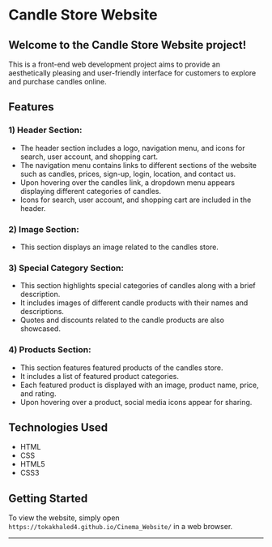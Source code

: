 # Candle Store Website
## Welcome to the Candle Store Website project! 

This is a front-end web development project aims to provide an aesthetically pleasing and user-friendly interface for customers to explore and purchase candles online.

## Features

### **1) Header Section**:
- The header section includes a logo, navigation menu, and icons for search, user account, and shopping cart.
- The navigation menu contains links to different sections of the website such as candles, prices, sign-up, login, location, and contact us.
- Upon hovering over the candles link, a dropdown menu appears displaying different categories of candles.
- Icons for search, user account, and shopping cart are included in the header.
### **2) Image Section**:
- This section displays an image related to the candles store.
### **3) Special Category Section**:
- This section highlights special categories of candles along with a brief description.
- It includes images of different candle products with their names and descriptions.
- Quotes and discounts related to the candle products are also showcased.
### **4) Products Section**:  
- This section features featured products of the candles store.
- It includes a list of featured product categories.
- Each featured product is displayed with an image, product name, price, and rating.
- Upon hovering over a product, social media icons appear for sharing.

## Technologies Used

- HTML
- CSS
- HTML5
- CSS3
  
## Getting Started

To view the website, simply open `https://tokakhaled4.github.io/Cinema_Website/` in a web browser.

---


